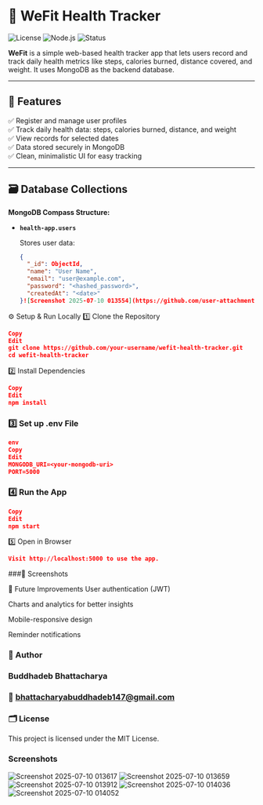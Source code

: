 # 📗 WeFit Health Tracker

![License](https://img.shields.io/badge/License-MIT-green.svg)
![Node.js](https://img.shields.io/badge/Node.js-HealthTracker-brightgreen)
![Status](https://img.shields.io/badge/Status-In%20Progress-yellow)

**WeFit** is a simple web-based health tracker app that lets users record and track daily health metrics like steps, calories burned, distance covered, and weight. It uses MongoDB as the backend database.

---

## 🚀 Features

✅ Register and manage user profiles  
✅ Track daily health data: steps, calories burned, distance, and weight  
✅ View records for selected dates  
✅ Data stored securely in MongoDB  
✅ Clean, minimalistic UI for easy tracking

---

## 🗃️ Database Collections

**MongoDB Compass Structure:**

- **`health-app.users`**

  Stores user data:
  ```json
  {
    "_id": ObjectId,
    "name": "User Name",
    "email": "user@example.com",
    "password": "<hashed_password>",
    "createdAt": "<date>"
  }![Screenshot 2025-07-10 013554](https://github.com/user-attachments/assets/09255331-3173-4500-9f1b-ff331d28526e)


⚙️ Setup & Run Locally
1️⃣ Clone the Repository
 ```json
Copy
Edit
git clone https://github.com/your-username/wefit-health-tracker.git
cd wefit-health-tracker
```
2️⃣ Install Dependencies
 ```json
Copy
Edit
npm install
```
### 3️⃣ Set up .env File
 ```json
env
Copy
Edit
MONGODB_URI=<your-mongodb-uri>
PORT=5000
```
### 4️⃣ Run the App
 ```json
Copy
Edit
npm start
```
5️⃣ Open in Browser
 ```json
Visit http://localhost:5000 to use the app.
```
###📸 Screenshots

📝 Future Improvements
User authentication (JWT)

Charts and analytics for better insights

Mobile-responsive design

Reminder notifications

### 👤 Author
### Buddhadeb Bhattacharya

### 📧 bhattacharyabuddhadeb147@gmail.com

### 🗂️ License
This project is licensed under the MIT License.

###  Screenshots
![Screenshot 2025-07-10 013617](https://github.com/user-attachments/assets/4436c6e7-e309-4680-a9f1-b884cfc8589a)
![Screenshot 2025-07-10 013659](https://github.com/user-attachments/assets/703af99d-37c0-4d48-af68-db8c324816af)
![Screenshot 2025-07-10 013912](https://github.com/user-attachments/assets/e466af73-08b3-43ae-b924-1f594dbab5e4)
![Screenshot 2025-07-10 014036](https://github.com/user-attachments/assets/862cd6ef-c6a4-4b4a-b240-357062a6f5a5)
![Screenshot 2025-07-10 014052](https://github.com/user-attachments/assets/c53b07c8-9fb6-4fb2-b4f5-65a56bfd5f69)
